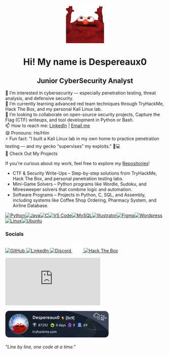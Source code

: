 <p align="center">
  <img src="https://raw.githubusercontent.com/Despereaux0/Despereaux0/main/assets/elmo.svg" alt="Hype GIF" width="120" />
</p>

<h1 align="center">Hi! My name is Despereaux0</h1>
<h2 align="center">Junior CyberSecurity Analyst</h2>


👀 I’m interested in cybersecurity — especially penetration testing, threat analysis, and defensive security.<br>
🌱 I’m currently learning advanced red team techniques through TryHackMe, Hack The Box, and my personal Kali Linux lab.<br>
💞️ I’m looking to collaborate on open-source security projects, Capture the Flag (CTF) writeups, and tool development in Python or Bash.<br>
📫 How to reach me: <a href="https://www.linkedin.com/in/vassant-veloo-gove">LinkedIn</a> | <a href="mailto:vassantgoveveloo@gmail.com">Email me</a><br>
😄 Pronouns: He/Him<br>
⚡ Fun fact: "I built a Kali Linux lab in my own home to practice penetration testing — and my gecko “supervises” my exploits." 🦎💻<br>
📂 Check Out My Projects

If you're curious about my work, feel free to explore my [Repositories](https://github.com/Despereaux0?tab=repositories)!  
- CTF & Security Write-Ups – Step-by-step solutions from TryHackMe, Hack The Box, and personal penetration testing labs.  
- Mini-Game Solvers – Python programs like Wordle, Sudoku, and Minesweeper solvers that combine logic and automation.  
- Software Programs – Projects in Python, C, SQL, and Assembly, including systems like Coffee Shop Ordering, Pharmacy System, and Airline Database.



<p align="left">
<a href="https://www.python.org/" target="_blank" rel="noreferrer"><img src="https://raw.githubusercontent.com/danielcranney/readme-generator/main/public/icons/skills/python-colored.svg" alt="Python" title="Python" width="36" height="36" /></a><a href="https://www.oracle.com/java/" target="_blank" rel="noreferrer"><img src="https://raw.githubusercontent.com/danielcranney/readme-generator/main/public/icons/skills/java-colored.svg" alt="Java" title="Java" width="36" height="36" /></a><a href="https://docs.microsoft.com/en-us/cpp/?view=msvc-170" target="_blank" rel="noreferrer"><img src="https://raw.githubusercontent.com/danielcranney/readme-generator/main/public/icons/skills/c-colored.svg" alt="C" title="C" width="36" height="36" /></a><a href="https://code.visualstudio.com/" target="_blank" rel="noreferrer"><img src="https://raw.githubusercontent.com/danielcranney/readme-generator/main/public/icons/skills/visualstudiocode-colored.svg" alt="VS Code" title="VS Code" width="36" height="36" /></a><a href="https://www.mysql.com/" target="_blank" rel="noreferrer"><img src="https://raw.githubusercontent.com/danielcranney/readme-generator/main/public/icons/skills/mysql-colored.svg" alt="MySQL" title="MySQL" width="36" height="36" /></a><a href="https://www.adobe.com/uk/products/illustrator.html" target="_blank" rel="noreferrer"><img src="https://raw.githubusercontent.com/danielcranney/readme-generator/main/public/icons/skills/illustrator-colored-dark.svg" alt="Illustrator" title="Illustrator" width="36" height="36" /></a><a href="https://www.figma.com/" target="_blank" rel="noreferrer"><img src="https://raw.githubusercontent.com/danielcranney/readme-generator/main/public/icons/skills/figma-colored.svg" alt="Figma" title="Figma" width="36" height="36" /></a><a href="https://wordpress.com" target="_blank" rel="noreferrer"><img src="https://raw.githubusercontent.com/danielcranney/readme-generator/main/public/icons/skills/wordpress-colored.svg" alt="Wordpress" title="Wordpress" width="36" height="36" /></a><a href="https://www.linux.org" target="_blank" rel="noreferrer"><img src="https://raw.githubusercontent.com/danielcranney/readme-generator/main/public/icons/skills/linux-colored.svg" alt="Linux" title="Linux" width="36" height="36" /></a><a href="https://ubuntu.com/" target="_blank" rel="noreferrer"><img src="https://raw.githubusercontent.com/danielcranney/readme-generator/main/public/icons/skills/ubuntu-colored.svg" alt="Ubuntu" title="Ubuntu" width="36" height="36" /></a>
</p>


### Socials

<p align="left">
  <a href="https://github.com/Despereaux0" target="_blank" rel="noreferrer">
    <picture>
      <source media="(prefers-color-scheme: dark)" srcset="https://raw.githubusercontent.com/danielcranney/readme-generator/main/public/icons/socials/github-dark.svg" />
      <source media="(prefers-color-scheme: light)" srcset="https://raw.githubusercontent.com/danielcranney/readme-generator/main/public/icons/socials/github.svg" />
      <img src="https://raw.githubusercontent.com/danielcranney/readme-generator/main/public/icons/socials/github.svg" width="32" height="32" alt="GitHub" title="GitHub" />
    </picture>
  </a>
  
  <a href="https://www.linkedin.com/in/vassant-veloo-gove/" target="_blank" rel="noreferrer">
    <picture>
      <source media="(prefers-color-scheme: dark)" srcset="https://raw.githubusercontent.com/danielcranney/readme-generator/main/public/icons/socials/linkedin-dark.svg" />
      <source media="(prefers-color-scheme: light)" srcset="https://raw.githubusercontent.com/danielcranney/readme-generator/main/public/icons/socials/linkedin.svg" />
      <img src="https://raw.githubusercontent.com/danielcranney/readme-generator/main/public/icons/socials/linkedin.svg" width="32" height="32" alt="LinkedIn" title="LinkedIn" />
    </picture>
  </a>
  
  <a href="https://discord.com/users/533291668967915531" target="_blank" rel="noreferrer">
    <picture>
      <source media="(prefers-color-scheme: dark)" srcset="https://raw.githubusercontent.com/danielcranney/readme-generator/main/public/icons/socials/discord-dark.svg" />
      <source media="(prefers-color-scheme: light)" srcset="https://raw.githubusercontent.com/danielcranney/readme-generator/main/public/icons/socials/discord.svg" />
      <img src="https://raw.githubusercontent.com/danielcranney/readme-generator/main/public/icons/socials/discord.svg" width="32" height="32" alt="Discord" title="Discord" />
    </picture>
  </a>

  <a href="https://tryhackme.com/p/Despereaux0" target="_blank" rel="noreferrer">
  <img src="https://raw.githubusercontent.com/Despereaux0/Despereaux0/main/assets/tryhackme.svg" 
       width="32" height="32" alt="TryHackMe" title="TryHackMe" />

  <a href="https://app.hackthebox.com/users/2401470" target="_blank" rel="noreferrer">
  <img src="https://www.svgrepo.com/show/331423/hack-the-box.svg" width="32" height="32" alt="Hack The Box" title="Hack The Box" />
</a>
</p>

<iframe src="https://tryhackme.com/api/v2/badges/public-profile?userPublicId=2159135" style='border:none;'></iframe>

[![TryHackMe Badges](assets/Despereaux0.png)](https://tryhackme.com/p/Despereaux0)

_"Line by line, one code at a time."_

